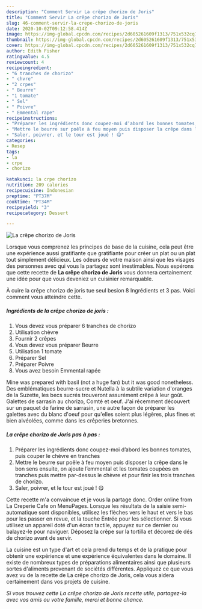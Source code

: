 ```yaml
---
description: "Comment Servir La crêpe chorizo de Joris"
title: "Comment Servir La crêpe chorizo de Joris"
slug: 46-comment-servir-la-crepe-chorizo-de-joris
date: 2020-10-02T09:12:58.414Z
image: https://img-global.cpcdn.com/recipes/2d605261609f1313/751x532cq70/la-crepe-chorizo-de-joris-photo-principale-de-la-recette.jpg
thumbnail: https://img-global.cpcdn.com/recipes/2d605261609f1313/751x532cq70/la-crepe-chorizo-de-joris-photo-principale-de-la-recette.jpg
cover: https://img-global.cpcdn.com/recipes/2d605261609f1313/751x532cq70/la-crepe-chorizo-de-joris-photo-principale-de-la-recette.jpg
author: Edith Fisher
ratingvalue: 4.5
reviewcount: 4
recipeingredient:
- "6 tranches de chorizo"
- " chvre"
- "2 crpes"
- " Beurre"
- "1 tomate"
- " Sel"
- " Poivre"
- " Emmental rape"
recipeinstructions:
- "Préparer les ingrédients donc coupez-moi d’abord les bonnes tomates, puis couper le chèvre en tranches"
- "Mettre le beurre sur poêle à feu moyen puis disposer la crêpe dans le bon sens ensuite, on ajoute l’emmental et les tomates coupées en tranches puis mettre par-dessus le chèvre et pour finir les trois tranches de chorizo."
- "Saler, poivrer, et le tour est joué ! 😋"
categories:
- Resep
tags:
- la
- crpe
- chorizo

katakunci: la crpe chorizo 
nutrition: 209 calories
recipecuisine: Indonesian
preptime: "PT37M"
cooktime: "PT34M"
recipeyield: "3"
recipecategory: Dessert

---
```



![La crêpe chorizo de Joris](https://img-global.cpcdn.com/recipes/2d605261609f1313/751x532cq70/la-crepe-chorizo-de-joris-photo-principale-de-la-recette.jpg)

Lorsque vous comprenez les principes de base de la cuisine, cela peut être une expérience aussi gratifiante que gratifiante pour créer un plat ou un plat tout simplement délicieux. Les odeurs de votre maison ainsi que les visages des personnes avec qui vous la partagez sont inestimables. Nous espérons que cette recette de <strong> La crêpe chorizo de Joris </strong> vous donnera certainement une idée pour que vous deveniez un cuisinier remarquable.

<!--inarticleads1-->

À cuire la crêpe chorizo de joris tue seul besion 8 Ingrédients et 3 pas. Voici comment vous atteindre cette.

##### Ingrédients de la crêpe chorizo de joris :

1. Vous devez vous préparer 6 tranches de chorizo
1. Utilisation  chèvre
1. Fournir 2 crêpes
1. Vous devez vous préparer  Beurre
1. Utilisation 1 tomate
1. Préparer  Sel
1. Préparer  Poivre
1. Vous avez besoin  Emmental rapée


Mine was prepared with basil (not a huge fan) but it was good nonetheless. Des emblématiques beurre-sucre et Nutella à la subtile variation d&#39;oranges de la Suzette, les becs sucrés trouveront assurément crêpe à leur goût. Galettes de sarrasin au chorizo, Comté et oeuf. J&#39;ai récemment découvert sur un paquet de farine de sarrasin, une autre façon de préparer les galettes avec du blanc d&#39;oeuf pour qu&#39;elles soient plus légères, plus fines et bien alvéolées, comme dans les crêperies bretonnes. 

<!--inarticleads2-->

##### La crêpe chorizo de Joris pas à pas :

1. Préparer les ingrédients donc coupez-moi d’abord les bonnes tomates, puis couper le chèvre en tranches
1. Mettre le beurre sur poêle à feu moyen puis disposer la crêpe dans le bon sens ensuite, on ajoute l’emmental et les tomates coupées en tranches puis mettre par-dessus le chèvre et pour finir les trois tranches de chorizo.
1. Saler, poivrer, et le tour est joué ! 😋


Cette recette m&#39;a convaincue et je vous la partage donc. Order online from La Creperie Cafe on MenuPages. Lorsque les résultats de la saisie semi-automatique sont disponibles, utilisez les flèches vers le haut et vers le bas pour les passer en revue, et la touche Entrée pour les sélectionner. Si vous utilisez un appareil doté d&#39;un écran tactile, appuyez sur ce dernier ou balayez-le pour naviguer. Déposez la crêpe sur la tortilla et décorez de dés de chorizo avant de servir. 

<!--inarticleads1-->

<p>
La cuisine est un type d'art et cela prend du temps et de la pratique pour obtenir une expérience et une expérience équivalentes dans le domaine. Il existe de nombreux types de préparations alimentaires ainsi que plusieurs sortes d'aliments provenant de sociétés différentes. Appliquez ce que vous avez vu de la recette de La crêpe chorizo de Joris, cela vous aidera certainement dans vos projets de cuisine.
</p>

<p>
<i>Si vous trouvez cette La crêpe chorizo de Joris recette utile, partagez-la avec vos amis ou votre famille, merci et bonne chance.</i>
</p>
